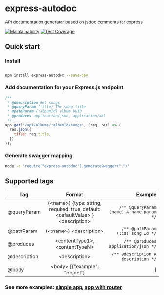 
# express-autodoc
API documentation generator based on jsdoc comments for express

[![Maintainability](https://api.codeclimate.com/v1/badges/9262fd4bab145894b197/maintainability)](https://codeclimate.com/github/rawmind/express-autodoc/maintainability)
[![Test Coverage](https://api.codeclimate.com/v1/badges/9262fd4bab145894b197/test_coverage)](https://codeclimate.com/github/rawmind/express-autodoc/test_coverage)

## Quick start

### Install

```bash

npm install express-autodoc --save-dev
```

### Add documentation for your Express.js endpoint

```js
/**
 * @description Get songs
 * @queryParam (title) The song title
 * @pathParam (:albumId) album UUID
 * @produces application/json, application/xml
 */
app.get('/api/albums/:albumId/songs', (req, res) => (
  res.json({
    title: req.title,
  })
));
```

### Generate swagger mapping

```bash
node -e 'require("express-autodoc").generateSwagger(".")'
```

## Supported tags

| Tag               |      Format                                                                           | Example                                  |
|-------------------|:-------------------------------------------------------------------------------------:|-----------------------------------------:|
| @queryParam       | (\<name\>) {type: string, required: true, default: \<defaultValue\> } \<description\> | `/** @queryParam (name) A name param */` |
| @pathParam        |  (\<:name\>)  \<description\>                                                         | `/** @pathParam (:id) song Id */`        |
| @produces         | \<contentType1\>,\<contentTypeN\>                                                     |  `/** @produces application/json */`|                                      |
| @description      | \<description\>                                                                       | `/** @description A description */`      |
| @body             | \<body\> [{"example": "object"} |<reference>]                                        | `/** @body {} */` `/** @body #definitions/Song */` |

### See more examples: [simple app](examples/singleApp/), [app with router](examples/withRouter/)